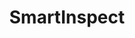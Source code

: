 ---
title: "SmartInspect"
description: "SmartInspect is a mobile app for inspecting and recording vehicle data. SmartInspect was built in React Native, and works on both android and ios. SmartInspect is completely configurable - the apps features and data depend on a response from a configuration api, meaning functionality changed be swapped in and out with relative
ease. "
slug: "https://www.addressfinder.co.nz"
primaryImage: './primary-image.png'
---